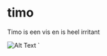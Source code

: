 # timo

Timo is een vis en is heel irritant

![Alt Text](https://mir-s3-cdn-cf.behance.net/project_modules/disp/a1616432873329.5696cb951b3c1.gif)
`
